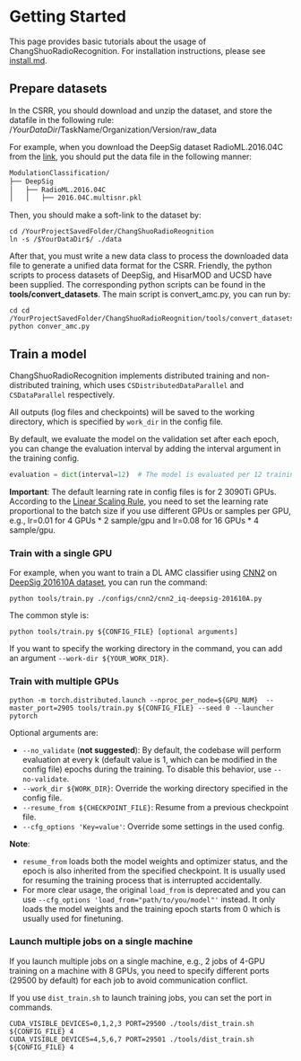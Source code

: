 # Getting Started

This page provides basic tutorials about the usage of ChangShuoRadioRecognition. For installation instructions, please
see [install.md](install.md).

## Prepare datasets

In the CSRR, you should download and unzip the dataset, and store the datafile in the following rule:
/$YourDataDir$/TaskName/Organization/Version/raw_data

For example, when you download the DeepSig dataset RadioML.2016.04C from the [link](https://www.deepsig.ai/datasets), you
should put the data file in the following manner:
```html
ModulationClassification/
├── DeepSig
│   ├── RadioML.2016.04C
│   │   ├── 2016.04C.multisnr.pkl
```
Then, you should make a soft-link to the dataset by:
```shell
cd /YourProjectSavedFolder/ChangShuoRadioReognition
ln -s /$YourDataDir$/ ./data
```
After that, you must write a new data class to process the downloaded data file to generate a unified data format for the CSRR. 
Friendly, the python scripts to process datasets of DeepSig, and HisarMOD and UCSD  have been supplied. The corresponding python scripts can be 
found in the **tools/convert_datasets**. The main script is convert_amc.py, you can run by:
```shell
cd cd /YourProjectSavedFolder/ChangShuoRadioReognition/tools/convert_datasets
python conver_amc.py
```

## Train a model

ChangShuoRadioRecognition implements distributed training and non-distributed training, which uses `CSDistributedDataParallel`
and `CSDataParallel` respectively.

All outputs (log files and checkpoints) will be saved to the working directory, which is specified by `work_dir` in the
config file.

By default, we evaluate the model on the validation set after each epoch, you can change the evaluation interval by
adding the interval argument in the training config.

```python
evaluation = dict(interval=12)  # The model is evaluated per 12 training epoch.
```

**Important**: The default learning rate in config files is for 2 3090Ti GPUs. According to
the [Linear Scaling Rule](https://arxiv.org/abs/1706.02677), you need to set the learning rate proportional to the batch
size if you use different GPUs or samples per GPU, e.g., lr=0.01 for 4 GPUs * 2 sample/gpu and lr=0.08 for 16 GPUs * 4
sample/gpu.

### Train with a single GPU

For example, when you want to train a DL AMC classifier using [CNN2](configs/cnn2) on [DeepSig 201610A dataset](https://www.deepsig.ai/datasets), you can run the command: 
```shell
python tools/train.py ./configs/cnn2/cnn2_iq-deepsig-201610A.py
```
The common style is:
```shell
python tools/train.py ${CONFIG_FILE} [optional arguments]
```

If you want to specify the working directory in the command, you can add an argument `--work-dir ${YOUR_WORK_DIR}`.

### Train with multiple GPUs

```shell
python -m torch.distributed.launch --nproc_per_node=${GPU_NUM}  --master_port=2905 tools/train.py ${CONFIG_FILE} --seed 0 --launcher pytorch  
```

Optional arguments are:

- `--no_validate` (**not suggested**): By default, the codebase will perform evaluation at every k (default value is 1,
  which can be modified in the config file) epochs during the training. To disable this behavior, use `--no-validate`.
- `--work_dir ${WORK_DIR}`: Override the working directory specified in the config file.
- `--resume_from ${CHECKPOINT_FILE}`: Resume from a previous checkpoint file.
- `--cfg_options 'Key=value'`: Override some settings in the used config.

**Note**:

- `resume_from` loads both the model weights and optimizer status, and the epoch is also inherited from the specified
  checkpoint. It is usually used for resuming the training process that is interrupted accidentally.
- For more clear usage, the original `load_from` is deprecated and you can
  use `--cfg_options 'load_from="path/to/you/model"'` instead. It only loads the model weights and the training epoch
  starts from 0 which is usually used for finetuning.

### Launch multiple jobs on a single machine

If you launch multiple jobs on a single machine, e.g., 2 jobs of 4-GPU training on a machine with 8 GPUs, you need to
specify different ports (29500 by default) for each job to avoid communication conflict.

If you use `dist_train.sh` to launch training jobs, you can set the port in commands.

```shell
CUDA_VISIBLE_DEVICES=0,1,2,3 PORT=29500 ./tools/dist_train.sh ${CONFIG_FILE} 4
CUDA_VISIBLE_DEVICES=4,5,6,7 PORT=29501 ./tools/dist_train.sh ${CONFIG_FILE} 4
```


